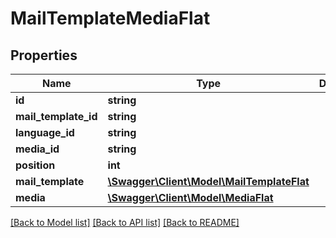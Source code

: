 # MailTemplateMediaFlat

## Properties
Name | Type | Description | Notes
------------ | ------------- | ------------- | -------------
**id** | **string** |  | [optional] 
**mail_template_id** | **string** |  | 
**language_id** | **string** |  | [optional] 
**media_id** | **string** |  | 
**position** | **int** |  | [optional] 
**mail_template** | [**\Swagger\Client\Model\MailTemplateFlat**](MailTemplateFlat.md) |  | [optional] 
**media** | [**\Swagger\Client\Model\MediaFlat**](MediaFlat.md) |  | [optional] 

[[Back to Model list]](../../README.md#documentation-for-models) [[Back to API list]](../../README.md#documentation-for-api-endpoints) [[Back to README]](../../README.md)

